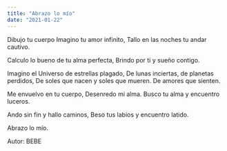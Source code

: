 ```yaml
---
title: "Abrazo lo mío"
date: "2021-01-22"
---
```


Dibujo tu cuerpo
Imagino tu amor infinito,
Tallo en las noches tu andar cautivo.

Calculo lo bueno de tu alma perfecta,
Brindo por ti y sueño contigo.

Imagino el Universo de estrellas plagado,
De lunas inciertas, de planetas perdidos,
De soles que nacen y soles que mueren.
De amores que sienten.

Me envuelvo en tu cuerpo,
Desenredo mi alma.
Busco tu alma y encuentro luceros.

Ando sin fin y hallo caminos,
Beso tus labios y encuentro latido.

Abrazo lo mío.

Autor: BEBE